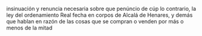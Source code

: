 insinuación y renuncia necesaria sobre que penúncio de
cúp lo contrario, la ley del ordenamiento Real fecha en corpos
de Alcalá de Henares, y demás que hablan en razón de las
cosas que se compran o venden por más o menos de la mitad
